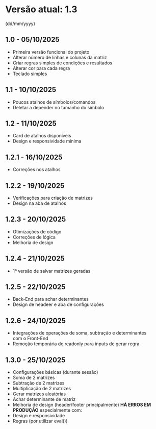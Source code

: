 # Versão atual: 1.3

(dd/mm/yyyy)

## 1.0 - 05/10/2025
- Primeira versão funcional do projeto
- Alterar número de linhas e colunas da matriz
- Criar regras simples de condições e resultados
- Alterar cor para cada regra
- Teclado simples

## 1.1 - 10/10/2025
- Poucos atalhos de símbolos/comandos
- Deletar a depender no tamanho do símbolo

## 1.2 - 11/10/2025
- Card de atalhos disponíveis
- Design e responsividade mínima 

## 1.2.1 - 16/10/2025
- Correções nos atalhos

## 1.2.2 - 19/10/2025
- Verificações para criação de matrizes
- Design na aba de atalhos

## 1.2.3 - 20/10/2025
- Otimizações de código
- Correções de lógica
- Melhoria de design

## 1.2.4 - 21/10/2025
- 1ª versão de salvar matrizes geradas

## 1.2.5 - 22/10/2025
- Back-End para achar determinantes
- Design de headeer e aba de configurações

## 1.2.6 - 24/10/2025
- Integrações de operações de soma, subtração e determinantes <br> com o Front-End
- Remoção temporária de readonly para inputs de gerar regra

## 1.3.0 - 25/10/2025
- Configurações básicas (durante sessão)
- Soma de 2 matrizes
- Subtração de 2 matrizes
- Multiplicação de 2 matrizes
- Gerar matrizes aleatórias
- Achar determinante de matriz
- Melhoria de design (header/footer principalmente)
**HÁ ERROS EM PRODUÇÃO**
especialmente com:
- Design e responsividade
- Regras (por utilizar eval())